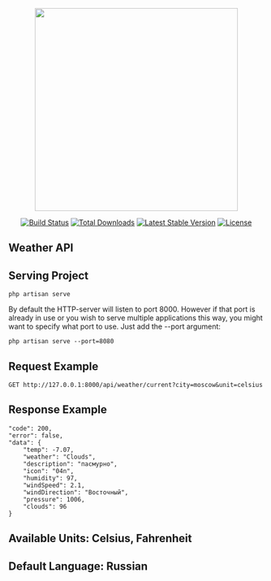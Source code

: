 <p align="center"><a href="https://laravel.com" target="_blank"><img src="https://raw.githubusercontent.com/laravel/art/master/logo-lockup/5%20SVG/2%20CMYK/1%20Full%20Color/laravel-logolockup-cmyk-red.svg" width="400"></a></p>

<p align="center">
<a href="https://travis-ci.org/laravel/framework"><img src="https://travis-ci.org/laravel/framework.svg" alt="Build Status"></a>
<a href="https://packagist.org/packages/laravel/framework"><img src="https://img.shields.io/packagist/dt/laravel/framework" alt="Total Downloads"></a>
<a href="https://packagist.org/packages/laravel/framework"><img src="https://img.shields.io/packagist/v/laravel/framework" alt="Latest Stable Version"></a>
<a href="https://packagist.org/packages/laravel/framework"><img src="https://img.shields.io/packagist/l/laravel/framework" alt="License"></a>
</p>

## Weather API
## Serving Project 
`php artisan serve`

By default the HTTP-server will listen to port 8000. However if that port is already in use or you wish to serve multiple applications this way, you might want to specify what port to use. Just add the --port argument:

`php artisan serve --port=8080`

## Request Example

`GET http://127.0.0.1:8000/api/weather/current?city=moscow&unit=celsius`

## Response Example

```json{
"code": 200,
"error": false,
"data": {
    "temp": -7.07,
    "weather": "Clouds",
    "description": "пасмурно",
    "icon": "04n",
    "humidity": 97,
    "windSpeed": 2.1,
    "windDirection": "Восточный",
    "pressure": 1006,
    "clouds": 96
}
```

## Available Units: Celsius, Fahrenheit
## Default Language: Russian
